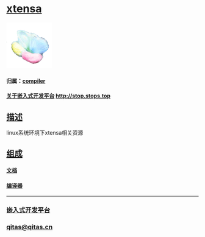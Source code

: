 ﻿# [xtensa](https://github.com/sochub/xtensa)

[![sites](soc/soc.png)](http://www.qitas.cn) 

#### 归属：[compiler](https://github.com/sochub/compiler)

#### [关于嵌入式开发平台](https://github.com/sochub) http://stop.stops.top

## [描述](https://github.com/sochub/xtensa/wiki) 

linux系统环境下xtensa相关资源

## [组成](soc/) 

#### [文档](https://github.com/sochub/xtensa/docs)

#### [编译器](https://github.com/sochub/xtensa/tools)


---

###  [嵌入式开发平台](http://www.qitas.cn)   

###  qitas@qitas.cn